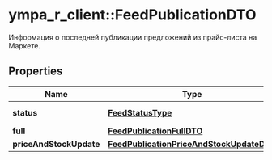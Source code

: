 # ympa_r_client::FeedPublicationDTO

Информация о последней публикации предложений из прайс-листа на Маркете.

## Properties
Name | Type | Description | Notes
------------ | ------------- | ------------- | -------------
**status** | [**FeedStatusType**](FeedStatusType.md) |  | [optional] [Enum: ] 
**full** | [**FeedPublicationFullDTO**](FeedPublicationFullDTO.md) |  | [optional] 
**priceAndStockUpdate** | [**FeedPublicationPriceAndStockUpdateDTO**](FeedPublicationPriceAndStockUpdateDTO.md) |  | [optional] 


